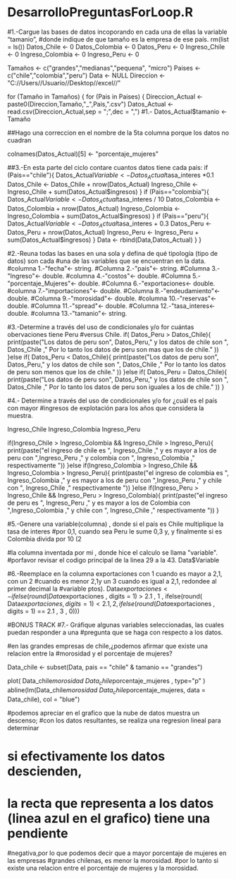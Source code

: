 # DesarrolloPreguntasForLoop.R
#1.-Cargue las bases de datos incoporando en cada una de ellas la variable “tamanio”,
#donde indique de que tamaño es la empresa de ese país.
rm(list = ls())
Datos_Chile <- 0
  Datos_Colombia <- 0
Datos_Peru <- 0
Ingreso_Chile <- 0 
Ingreso_Colombia <- 0
Ingreso_Peru <- 0

Tamaños <- c("grandes","medianas","pequena", "micro")
Paises <- c("chile","colombia","peru")
Data <- NULL
Direccion <- "C://Users//Usuario//Desktop//excel//"

for (Tamaño in Tamaños) {
  for (Pais in Paises) {
 Direccion_Actual <- paste0(Direccion,Tamaño,"_",Pais,".csv")
 Datos_Actual <- read.csv(Direccion_Actual,sep = ";",dec = ",")
 #1.-
 Datos_Actual$tamanio <- Tamaño
 
 ##Hago una correccion en el nombre de la 5ta columna porque los datos no cuadran
 
 colnames(Datos_Actual)[5] <- "porcentaje_mujeres"

 ##3.-En esta parte del ciclo contare cuantos datos tiene cada pais:
 if (Pais=="chile"){ 
   Datos_Actual$Variable <- Datos_Actual$tasa_interes *0.1
   Datos_Chile <- Datos_Chile + nrow(Datos_Actual)
   Ingreso_Chile <- Ingreso_Chile + sum(Datos_Actual$ingresos)
 }
 if (Pais=="colombia"){ 
   Datos_Actual$Variable <- Datos_Actual$tasa_interes / 10
   Datos_Colombia <- Datos_Colombia + nrow(Datos_Actual)
   Ingreso_Colombia <- Ingreso_Colombia +  sum(Datos_Actual$ingresos)
 }
 if (Pais=="peru"){ 
   Datos_Actual$Variable <- Datos_Actual$tasa_interes + 0.3
   Datos_Peru <- Datos_Peru + nrow(Datos_Actual)
   Ingreso_Peru <- Ingreso_Peru + sum(Datos_Actual$ingresos)
 }
 Data <- rbind(Data,Datos_Actual)
  }
}

#2.-Reuna todas las bases en una sola y defina de qué tipología (tipo de datos) son cada
#una de las variables que se encuentran en la data.
#columna 1.-"fecha"<- string.
#Columna 2.-"pais"<- string.
#Columna 3.-"Ingreso"<- double.
#columna 4.-"costos"<- double.
#Columna 5.-"porcentaje_Mujeres"<- double.
#Columna 6.-"exportaciones<- double.
#columna 7.-"importaciones"<- double.
#Columna 8.-"endeudamiento"<- double.
#Columna 9.-"morosidad"<- double.
#columna 10.-"reservas"<- double.
#Columna 11.-"spread"<- double.
#Columna 12.-"tasa_interes<- double.
#columna 13.-"tamanio"<- string.


#3.-Determine a través del uso de condicionales y/o for cuántas obervaciones tiene Peru
#versus Chile.
if( Datos_Peru > Datos_Chile){
  print(paste("Los datos de peru son", Datos_Peru," y los datos de chile son ", Datos_Chile
              ," Por lo tanto los datos de peru son mas que los de chile." )) 
}else
if( Datos_Peru < Datos_Chile){
  print(paste("Los datos de peru son", Datos_Peru," y los datos de chile son ", Datos_Chile
              ," Por lo tanto los datos de peru son menos que los de chile." )) 
}else
if( Datos_Peru = Datos_Chile){
  print(paste("Los datos de peru son", Datos_Peru," y los datos de chile son ", Datos_Chile
              ," Por lo tanto los datos de peru son iguales a los de chile." )) 
}


#4.- Determine a través del uso de condicionales y/o for ¿cuál es el país con mayor
#ingresos de explotación para los años que considera la muestra.

Ingreso_Chile
Ingreso_Colombia
Ingreso_Peru

if(Ingreso_Chile > Ingreso_Colombia && Ingreso_Chile > Ingreso_Peru){
  print(paste("el ingreso de chile es ", Ingreso_Chile ," y es mayor a los de peru con 
              ",Ingreso_Peru ," y colombia con ", Ingreso_Colombia ," respectivamente "))
}else
if(Ingreso_Colombia > Ingreso_Chile && Ingreso_Colombia > Ingreso_Peru){
  print(paste("el ingreso de colombia es ", Ingreso_Colombia ," y es mayor a los de peru con 
              ",Ingreso_Peru ," y chile con ", Ingreso_Chile ," respectivamente "))
}else
if(Ingreso_Peru > Ingreso_Chile && Ingreso_Peru > Ingreso_Colombia){
  print(paste("el ingreso de peru es ", Ingreso_Peru ," y es mayor a los de Colombia con 
              ",Ingreso_Colombia ," y chile con ", Ingreso_Chile ," respectivamente "))
}


#5.-Genere una variable(columna) , donde si el país es Chile multiplique la tasa de interes
#por 0,1, cuando sea Peru le sume 0,3 y, y finalmente si es Colombia divida por 10 (2

#la columna inventada por mi , donde hice el calculo se llama "variable".
#porfavor revisar el codigo principal de la linea 29 a la 43.
Data$Variable



#6.-Reemplace en la columna exportaciones con 1 cuando es mayor a 2,1, con un 2
#cuando es menor 2,1y un 3 cuando es igual a 2,1, redondee al primer decimal la
#variable                                                                                   ptos).
Data$exportaciones <- ifelse( round( Data$exportaciones , digits = 1) > 2.1 , 1 , 
                      ifelse(round( Data$exportaciones , digits = 1) < 2.1 , 2 , 
                      ifelse(round( Data$exportaciones , digits = 1) == 2.1 , 3 , 0))) 

#BONUS TRACK
#7.- Gráfique algunas variables seleccionadas, las cuales puedan responder a una
#pregunta que se haga con respecto a los datos.

#en las grandes empresas de chile,¿podemos afirmar que existe una relacion entre la 
#morosidad y el porcentaje de mujeres? 

Data_chile <- subset(Data, pais == "chile" & tamanio == "grandes")

plot( Data_chile$morosidad ~ Data_chile$porcentaje_mujeres , type="p" )
abline(lm(Data_chile$morosidad ~ Data_chile$porcentaje_mujeres, data = Data_chile), col = "blue")

#podemos apreciar en el grafico que la nube de datos muestra un descenso;
#con los datos resultantes, se realiza una regresion lineal para determinar
# si efectivamente los datos descienden,
# la recta  que representa a los datos (linea azul en el grafico) tiene una pendiente
#negativa,por lo que podemos decir que a mayor porcentaje de mujeres en las empresas
#grandes chilenas, es menor la morosidad.
#por lo tanto si existe una relacion entre el porcentaje de mujeres y la morosidad.

